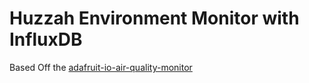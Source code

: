 # Huzzah Environment Monitor with InfluxDB

Based Off the [adafruit-io-air-quality-monitor](https://learn.adafruit.com/adafruit-io-air-quality-monitor/) 